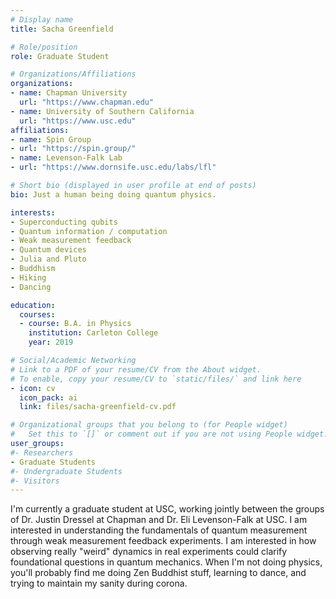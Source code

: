 ```yaml
---
# Display name
title: Sacha Greenfield

# Role/position
role: Graduate Student

# Organizations/Affiliations
organizations:
- name: Chapman University 
  url: "https://www.chapman.edu"
- name: University of Southern California 
  url: "https://www.usc.edu"
affiliations:
- name: Spin Group
- url: "https://spin.group/"
- name: Levenson-Falk Lab
- url: "https://www.dornsife.usc.edu/labs/lfl"

# Short bio (displayed in user profile at end of posts)
bio: Just a human being doing quantum physics.

interests:
- Superconducting qubits
- Quantum information / computation
- Weak measurement feedback
- Quantum devices
- Julia and Pluto
- Buddhism
- Hiking
- Dancing

education:
  courses:
  - course: B.A. in Physics
    institution: Carleton College
    year: 2019

# Social/Academic Networking
# Link to a PDF of your resume/CV from the About widget.
# To enable, copy your resume/CV to `static/files/` and link here 
- icon: cv
  icon_pack: ai
  link: files/sacha-greenfield-cv.pdf

# Organizational groups that you belong to (for People widget)
#   Set this to `[]` or comment out if you are not using People widget.
user_groups:
#- Researchers
- Graduate Students
#- Undergraduate Students
#- Visitors
---
```


I'm currently a graduate student at USC, working jointly between the groups of Dr. Justin Dressel at Chapman and Dr. Eli Levenson-Falk at USC. I am interested in understanding the fundamentals of quantum measurement through weak measurement feedback experiments. I am interested in how observing really "weird" dynamics in real experiments could clarify foundational questions in quantum mechanics. When I'm not doing physics, you'll probably find me doing Zen Buddhist stuff, learning to dance, and trying to maintain my sanity during corona.
